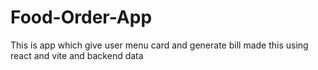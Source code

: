 # Food-Order-App
This is app which give user menu card and generate bill made this using react and vite and backend data
